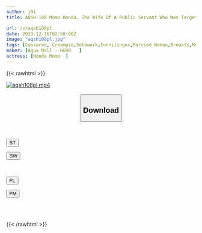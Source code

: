 ```yaml
---
author: j91
title: AQSH-108 Momo Honda, The Wife Of A Public Servant Who Was Targeted By A Hit-and-run Father And Son Who Pretended To Be Injured In A Traffic Accident And Demanded Lewd Acts.

url: /v/aqsh108pl
date: 2023-12-16T02:50:00Z
image: "aqsh108pl.jpg"
tags: [Censored, Creampie,Solowork,Cunnilingus,Married Woman,Breasts,Mature Woman	]
maker: [Aqua Mall - HERO   ]
actress: [Honda Momo  ]
---
```



{{< rawhtml >}}

<div class="video" data-videoid="P64m2bJDw6h0OkG">
    <a href="javascript:;">
        <img src="/v/aqsh108pl/aqsh108pl.jpg" width="WIDTH" height="HEIGHT" alt="aqsh108pl.mp4" loading="lazy">
    </a>
</div>

<script type="text/javascript" src="https://j91.asia/asset/on-demand-st.js"></script>

<br>
  <link rel="stylesheet" href="https://j91.asia/asset/bs5.css">
  
  <center>
  <button class="btn btn-primary" type="button" data-bs-toggle="collapse" data-bs-target=".multi-collapse" aria-expanded="false" aria-controls="multiCollapseExample1 multiCollapseExample2"><h2>Download</h2></button></center>
</p>
<div class="row">
  <div class="col">
    <div class="collapse multi-collapse" id="multiCollapseExample1">
      <div class="card card-body">
	      	      <br>
<div class="buttons">  
<p><a href="https://streamtape.to/v/P64m2bJDw6h0OkG" target="_blank"><button class="btn-hover color-3"><i class="fa fa-download"></i> ST</button></a></p>
<p><a href="https://flaswish.com/5i8dsat67noe" target="_blank"><button class="btn-hover color-2"><i class="fa fa-download"></i> SW</button></a></p></div>
    </div>
  </div>
</div>
  <div class="col">
    <div class="collapse multi-collapse" id="multiCollapseExample2">
      <div class="card card-body">
	      <br>
<div class="buttons">
<p><a href="javascript:;" target="_blank"><button class="btn-hover color-9"><i class="fa fa-download"></i> FL</button></a></p>
<p><a href="javascript:;" target="_blank"><button class="btn-hover color-8"><i class="fa fa-download"></i> FM</button></a></p></div>
<br><br>
      </div>
    </div>
  </div>
</div>

{{< /rawhtml >}}